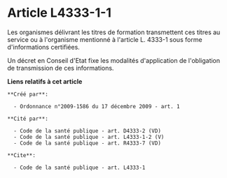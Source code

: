 # Article L4333-1-1

Les organismes délivrant les titres de formation transmettent ces titres au service ou à l'organisme mentionné à l'article L.
4333-1 sous forme d'informations certifiées. 

Un décret en Conseil d'Etat fixe les modalités d'application de l'obligation de transmission de ces informations.

**Liens relatifs à cet article**

	**Créé par**:

	  - Ordonnance n°2009-1586 du 17 décembre 2009 - art. 1

	**Cité par**:

	  - Code de la santé publique - art. D4333-2 (VD)
	  - Code de la santé publique - art. L4333-1-2 (V)
	  - Code de la santé publique - art. R4333-7 (VD)

	**Cite**:

	  - Code de la santé publique - art. L4333-1
